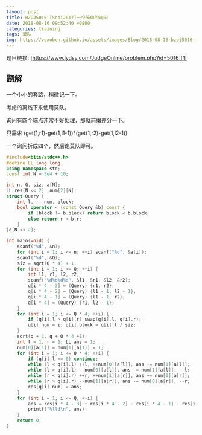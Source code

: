 ```yaml
---
layout: post
title: BZOJ5016 [Snoi2017]一个简单的询问
date: 2018-08-16 09:52:40 +0800
categories: training
tags: 莫队
img: https://vexoben.github.io/assets/images/Blog/2018-08-16-bzoj5016-[snoi2017]一个简单的询问.JPG
---
```


题目链接: [https://www.lydsy.com/JudgeOnline/problem.php?id=5016][1]

## **题解**

一个小小的套路，稍微记一下。

考虑的离线下来使用莫队。

询问有四个端点非常不好处理，那就前缀差分一下。

只需求 (get(1,r1)-get(1,l1-1))*(get(1,r2)-get(1,l2-1))

一个询问拆成四个，然后跑莫队即可。

```cpp
#include<bits/stdc++.h>
#define LL long long
using namespace std;
const int N = 5e4 + 10;

int n, Q, siz, a[N];
LL res[N << 2] ,num[2][N];
struct Query {
	int l, r, num, block;
	bool operator < (const Query &b) const {
		if (block != b.block) return block < b.block;
		else return r < b.r;
	}
}q[N << 2];

int main(void) {
	scanf("%d", &n);
	for (int i = 1; i <= n; ++i) scanf("%d", &a[i]);
	scanf("%d", &Q);
	siz = sqrt(Q * 4) + 1;
	for (int i = 1; i <= Q; ++i) {
		int l1, r1, l2, r2;
		scanf("%d%d%d%d", &l1, &r1, &l2, &r2);
		q[i * 4 - 3] = (Query) {r1, r2};
		q[i * 4 - 2] = (Query) {l1 - 1, l2 - 1};
		q[i * 4 - 1] = (Query) {l1 - 1, r2};
		q[i * 4] = (Query) {r1, l2 - 1};
	}
	for (int i = 1; i <= Q * 4; ++i) {
		if (q[i].l > q[i].r) swap(q[i].l, q[i].r);
		q[i].num = i; q[i].block = q[i].l / siz;
	}
	sort(q + 1, q + Q * 4 +1);
	int l = 1, r = 1; LL ans = 1;
	num[0][a[1]] = num[1][a[1]] = 1;
	for (int i = 1; i <= Q * 4; ++i) {
		if (q[i].l == 0) continue;
		while (l < q[i].l) ++l, ++num[0][a[l]], ans += num[1][a[l]];
		while (l > q[i].l) --num[0][a[l]], ans -= num[1][a[l]], --l;
		while (r < q[i].r) ++r, ++num[1][a[r]], ans += num[0][a[r]];
		while (r > q[i].r) --num[1][a[r]], ans -= num[0][a[r]], --r;
		res[q[i].num] = ans;
	}
	for (int i = 1; i <= Q; ++i) {
		ans = res[i * 4 - 3] + res[i * 4 - 2] - res[i * 4 - 1] - res[i * 4];
		printf("%lld\n", ans);
	}
	return 0;
}
```

[1]:https://www.lydsy.com/JudgeOnline/problem.php?id=5016